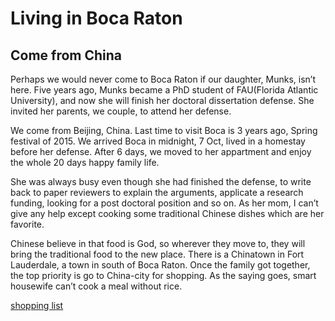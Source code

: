 # Living in Boca Raton

## Come from China

Perhaps we would never come to Boca Raton if our daughter, Munks, isn’t here. Five years ago, Munks became a PhD student of FAU(Florida Atlantic University), and now she will finish her doctoral dissertation defense. She invited her parents, we couple, to attend her defense.



We come from Beijing, China. Last time to visit Boca is 3 years ago, Spring festival of 2015. We arrived Boca in midnight, 7 Oct, lived in a homestay before her defense. After 6 days, we moved to her appartment and enjoy the whole 20 days happy family life.



She was always busy even though she had finished the defense, to write back to paper reviewers to explain the arguments, applicate a research funding, looking for a post doctoral position and so on. As her mom, I can’t give any help except cooking some traditional Chinese dishes which are  her favorite.         



Chinese believe in that food is God, so wherever they move to, they will bring the traditional food to the new place. There is a Chinatown in Fort Lauderdale, a town in south of Boca Raton. Once the family got together, the top priority is go to China-city for shopping. As the saying goes, smart housewife can’t cook a meal without rice.



[shopping list](chinatown.jpg)